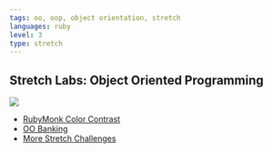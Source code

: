 ```yaml
---
tags: oo, oop, object orientation, stretch
languages: ruby
level: 3
type: stretch
---
```


## Stretch Labs: Object Oriented Programming

<img src="http://1funny.com/wp-content/uploads/2011/10/cat-stretch.jpg">

+ [RubyMonk Color Contrast](https://rubymonk.com/learning/books/1-ruby-primer/problems/152-color-contrast)
+ [OO Banking](https://github.com/flatiron-school-curriculum/oo-banking)
+ [More Stretch Challenges](https://github.com/flatiron-school-curriculum/hs-oo-stretch-challenges-lab)
